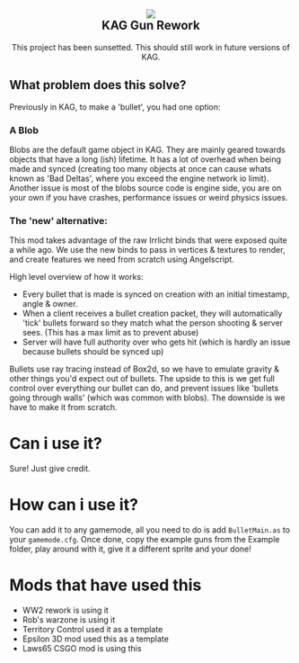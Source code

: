 <h2 align = 'center'><img src="https://i.imgur.com/lQEufyo.png"><br>KAG Gun Rework</h2>
<p align = 'center'>This project has been sunsetted. This should still work in future versions of KAG.</p>

## What problem does this solve?

Previously in KAG, to make a 'bullet', you had one option:<br />

### A Blob
Blobs are the default game object in KAG. They are mainly geared towards objects that have a long (ish) lifetime. It has a lot of overhead when being made and synced (creating too many objects at once can cause whats known as 'Bad Deltas', where you exceed the engine network io limit). Another issue is most of the blobs source code is engine side, you are on your own if you have crashes, performance issues or weird physics issues.


### The 'new' alternative: 
This mod takes advantage of the raw Irrlicht binds that were exposed quite a while ago. We use the new binds to pass in vertices & textures to render, and create features we need from scratch using Angelscript.

High level overview of how it works:
- Every bullet that is made is synced on creation with an initial timestamp, angle & owner. 
- When a client receives a bullet creation packet, they will automatically 'tick' bullets forward so they match what the person shooting & server sees. (This has a max limit as to prevent abuse) 
- Server will have full authority over who gets hit (which is hardly an issue because bullets should be synced up)

Bullets use ray tracing instead of Box2d, so we have to emulate gravity & other things you'd expect out of bullets. The upside to this is we get full control over everything our bullet can do, and prevent issues like 'bullets going through walls' (which was common with blobs). The downside is we have to make it from scratch.


# Can i use it?

Sure! Just give credit.

# How can i use it?

You can add it to any gamemode, all you need to do is add ``BulletMain.as`` to your `gamemode.cfg`. 
Once done, copy the example guns from the Example folder, play around with it, give it a different sprite and your done!

# Mods that have used this
- WW2 rework is using it
- Rob's warzone is using it
- Territory Control used it as a template
- Epsilon 3D mod used this as a template
- Laws65 CSGO mod is using this

